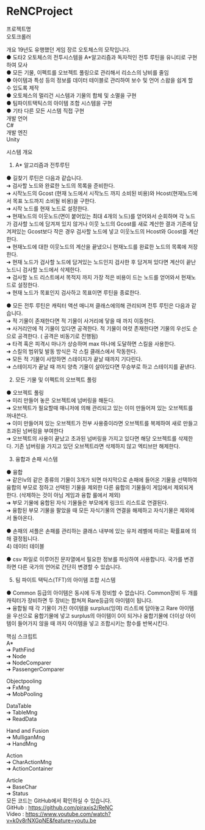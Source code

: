 # ReNCProject<br> 
프로젝트명 <br> 
오토크롤러<br> 

개요
19년도 유행했던 게임 장르 오토체스의 모작입니다.<br> 
●  도타2 오토체스의 전투시스템을 A*알고리즘과 독자적인 전투 루틴을 유니티로 구현하여 모사 <br> 
●  모든 기물, 이펙트를 오브젝트 풀링으로 관리해서 리소스의 낭비를 줄임<br> 
●  아이템과 특성 등의 정보를 데이터 테이블로 관리하여 보수 및 언어 스왑을 쉽게 할 수 있도록 제작<br> 
●  오토체스의 멀리건 시스템과 기물의 합체 및 소멸을 구현<br> 
●  팀파이트택틱스의 아이템 조합 시스템을 구현<br> 
● 기타 다른 모든 시스템 직접 구현<br> 
개발 언어<br> 
C#<br> 
개발 엔진<br> 
Unity<br> 


시스템 개요<br> 
1) A* 알고리즘과 전투루틴<br> 

● 길찾기 루틴은 다음과 같습니다.<br> 
➔ 검사할 노드와 완료한 노드의 목록을 준비한다.<br> 
➔ 시작노드의 Gcost (현재 노드에서 시작노드 까지 소비된 비용)와 Hcost(현재노드에서 목표 노드까지 소비될 비용)을 구한다.<br> 
➔ 시작 노드를 현재 노드로 설정한다.<br> 
➔ 현재노드의 이웃노드(면이 붙어있는 최대 4개의 노드)를 얻어와서 순회하며 각 노드가 검사할 노드에 담겨져 있지 않거나 이웃 노드의 Gcost를 새로 계산한 결과 기존에 담겨져있는 Gcost보다 작은 경우 검사할 노드에 넣고 이웃노드의 Hcost와 Gcost를 계산한다.<br> 
➔ 현재노드에 대한 이웃노드의 계산을 끝냈으니 현재노드를 완료한 노드의 목록에 저장한다.<br> 
➔ 현재 노드가 검사할 노드에 담겨있는 노드인지 검사한 후 담겨져 있다면 계산이 끝난 노드니 검사할 노드에서 삭제한다.<br> 
➔ 검사할 노드 리스트에서 목적지 까지 가장 적은 비용이 드는 노드를 얻어와서 현재노드로 설정한다.<br> 
➔ 현재 노드가 목표인지 검사하고 목표이면 루틴을 종료한다.<br> 

● 모든 전투 루틴은 캐릭터 액션 매니져 클래스에의해 관리되며  전투 루틴은 다음과 같습니다.<br> 
➔ 적 기물이 존재한다면 적 기물이 사거리에 닿을 때 까지 이동한다.<br> 
➔ 사거리안에 적 기물이 있다면 공격한다. 적 기물이 여럿 존재한다면 기물의 우선도 순으로 공격한다. ( 공격은 비동기로 진행됨)<br> 
➔ 타격 혹은 피격시 마나가 상승하며 max 마나에 도달하면 스킬을 사용한다.<br> 
➔ 스킬의 범위및 발동 방식은 각 스킬 클래스에서 작동한다.<br> 
➔ 모든 적 기물이 사망하면 스테이지가 끝날 때까지 기다린다.<br> 
➔ 스테이지가 끝날 때 까지 양측 기물이 살아있다면 무승부로 하고 스테이지를 끝낸다.<br> 

2) 모든 기물 및 이펙트의 오브젝트 풀링<br> 

● 오브젝트 풀링<br> 
➔ 미리 만들어 놓은 오브젝트에 넘버링을 해둔다.<br> 
➔ 오브젝트가 필요할때 매니저에 의해 관리되고 있는 이미 만들어져 있는 오브젝트를 꺼내쓴다.<br> 
➔ 이미 만들어져 있는 오브젝트가 전부 사용중이라면 오브젝트를 복제하여 새로 만들고 초과된 넘버링을 부여한다<br> 
➔ 오브젝트의 사용이 끝났고 초과된 넘버링을 가지고 있다면 해당 오브젝트를 삭제한다. 기존 넘버링을 가지고 있던 오브젝트라면 삭제하지 않고 엑티브만 해제한다.<br> 

3) 융합과 손패 시스템<br> 

● 융합<br> 
➔ 같은lv의 같은 종류의 기물이 3개가 되면 마지막으로 손패에 들어온 기물을 선택하여 융합의 부모로 정하고 선택된 기물을 제외한 다른 융합의 기물들이 게임에서 제외되게 한다. (삭제하는 것이 아님 게임과 융합 룰에서 제외)<br> 
➔ 부모 기물에 융합된 자식 기물들은 부모에게 링크드 리스트로 연결된다.<br> 
➔ 융합된 부모 기물을 팔았을 때 모든 자식기물의 연결을 해제하고 자식기물은 제외에서 돌아온다.<br> 

● 손패의 셔플은 손패를 관리하는 클래스 내부에 있는 유저 레벨에 따르는 확률표에 의해 결정됩니다.<br> 
4) 데이터 테이블<br> 

● csv 파일로 이루어진 문자열에서 필요한 정보를 파싱하여 사용합니다. 국가를 변경하면 다른 국가의 언어로 간단히 변경할 수 있습니다.<br> 

5) 팀 파이트 택틱스(TFT)의 아이템 조합 시스템<br> 

● Common 등급의 아이템은 동시에  두개 장비할 수 없습니다. Common장비 두 개를 캐릭터가 장비하면 두 장비는 합쳐져 Rare등급의 아이템이 됩니다.<br> 
➔ 융합될 때 각 기물이 가진 아이템을 surplus(잉여) 리스트에 담아놓고 Rare 아이템을 우선으로 융합기물에 넣고 surplus의 아이템이 0이 되거나 융합기물에 더이상 아이템이 들어가지 않을 때 까지 아이템을 넣고 조합시키는 함수를 반복시킨다.<br> 




핵심 스크립트<br> 
A* <br> 
➔ PathFind<br> 
➔ Node<br> 
➔ NodeComparer<br> 
➔ PassengerComparer<br> 

Objectpooling<br> 
➔ FxMng<br> 
➔ MobPooling<br> 

DataTable<br> 
➔ TableMng<br> 
➔ ReadData<br> 

Hand and Fusion<br> 
➔ MulliganMng<br> 
➔ HandMng<br> 

Action<br> 
➔ CharActionMng<br> 
➔ ActionContainer<br> 

Article<br> 
➔ BaseChar<br> 
➔ Status<br> 
모든 코드는 GitHub에서 확인하실 수 있습니다.<br> 
GitHub : https://github.com/piraxis2/ReNC<br> 
Video : https://www.youtube.com/watch?v=k0v8rNXGpNE&feature=youtu.be<br> 
